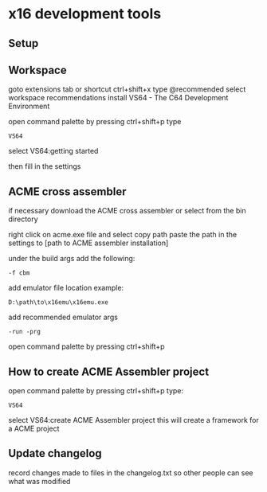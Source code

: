 # x16  development tools

## Setup

## Workspace

goto extensions tab or shortcut ctrl+shift+x
type @recommended
select workspace recommendations
install VS64 - The C64 Development Environment


open command palette by pressing
ctrl+shift+p
type

    VS64

select VS64:getting started

then fill in the settings

## ACME cross assembler

if necessary download the ACME cross assembler
or select from the bin directory

right click on acme.exe file and select copy path
paste the path in the settings to [path to ACME assembler installation]

under the build args add the following:

    -f cbm

add emulator file location
example:

    D:\path\to\x16emu\x16emu.exe

add recommended emulator args

    -run -prg

open command palette by pressing
ctrl+shift+p

## How to create ACME Assembler project

open command palette by pressing
ctrl+shift+p
type:

    VS64

select VS64:create ACME Assembler project
this will create a framework for a ACME project

## Update changelog

record changes made to files in the changelog.txt so other people can see what was modified

